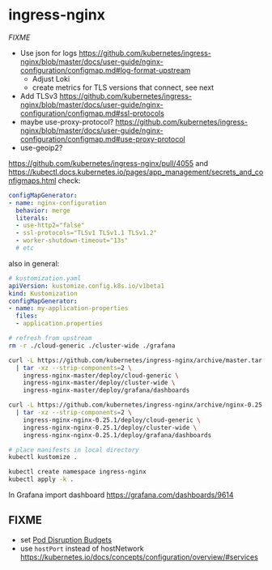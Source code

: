# ingress-nginx

*FIXME*
- Use json for logs https://github.com/kubernetes/ingress-nginx/blob/master/docs/user-guide/nginx-configuration/configmap.md#log-format-upstream
  - Adjust Loki
  - create metrics for TLS versions that connect, see next
- Add TLSv3 https://github.com/kubernetes/ingress-nginx/blob/master/docs/user-guide/nginx-configuration/configmap.md#ssl-protocols
- maybe use-proxy-protocol? https://github.com/kubernetes/ingress-nginx/blob/master/docs/user-guide/nginx-configuration/configmap.md#use-proxy-protocol
- use-geoip2?

https://github.com/kubernetes/ingress-nginx/pull/4055
and https://kubectl.docs.kubernetes.io/pages/app_management/secrets_and_configmaps.html
check:
```yaml
configMapGenerator:
- name: nginx-configuration
  behavior: merge
  literals:
  - use-http2="false"
  - ssl-protocols="TLSv1 TLSv1.1 TLSv1.2"
  - worker-shutdown-timeout="13s"
  # etc
```
also in general:
```yaml
# kustomization.yaml
apiVersion: kustomize.config.k8s.io/v1beta1
kind: Kustomization
configMapGenerator:
- name: my-application-properties
  files:
  - application.properties
```


```bash
# refresh from upstream
rm -r ./cloud-generic ./cluster-wide ./grafana

curl -L https://github.com/kubernetes/ingress-nginx/archive/master.tar.gz \
  | tar -xz --strip-components=2 \
    ingress-nginx-master/deploy/cloud-generic \
    ingress-nginx-master/deploy/cluster-wide \
    ingress-nginx-master/deploy/grafana/dashboards

curl -L https://github.com/kubernetes/ingress-nginx/archive/nginx-0.25.1.tar.gz \
  | tar -xz --strip-components=2 \
    ingress-nginx-nginx-0.25.1/deploy/cloud-generic \
    ingress-nginx-nginx-0.25.1/deploy/cluster-wide \
    ingress-nginx-nginx-0.25.1/deploy/grafana/dashboards

# place manifests in local directory
kubectl kustomize .

kubectl create namespace ingress-nginx
kubectl apply -k .
```

In Grafana import dashboard https://grafana.com/dashboards/9614

## FIXME
- set [Pod Disruption Budgets](https://kubernetes.io/docs/concepts/workloads/pods/disruptions/)
- use `hostPort` instead of hostNetwork https://kubernetes.io/docs/concepts/configuration/overview/#services